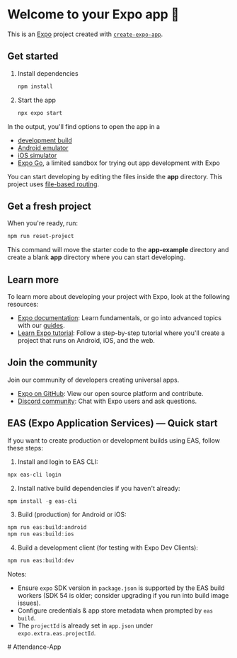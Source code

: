 # Welcome to your Expo app 👋

This is an [Expo](https://expo.dev) project created with [`create-expo-app`](https://www.npmjs.com/package/create-expo-app).

## Get started

1. Install dependencies

   ```bash
   npm install
   ```

2. Start the app

   ```bash
   npx expo start
   ```

In the output, you'll find options to open the app in a

- [development build](https://docs.expo.dev/develop/development-builds/introduction/)
- [Android emulator](https://docs.expo.dev/workflow/android-studio-emulator/)
- [iOS simulator](https://docs.expo.dev/workflow/ios-simulator/)
- [Expo Go](https://expo.dev/go), a limited sandbox for trying out app development with Expo

You can start developing by editing the files inside the **app** directory. This project uses [file-based routing](https://docs.expo.dev/router/introduction).

## Get a fresh project

When you're ready, run:

```bash
npm run reset-project
```

This command will move the starter code to the **app-example** directory and create a blank **app** directory where you can start developing.

## Learn more

To learn more about developing your project with Expo, look at the following resources:

- [Expo documentation](https://docs.expo.dev/): Learn fundamentals, or go into advanced topics with our [guides](https://docs.expo.dev/guides).
- [Learn Expo tutorial](https://docs.expo.dev/tutorial/introduction/): Follow a step-by-step tutorial where you'll create a project that runs on Android, iOS, and the web.

## Join the community

Join our community of developers creating universal apps.

- [Expo on GitHub](https://github.com/expo/expo): View our open source platform and contribute.
- [Discord community](https://chat.expo.dev): Chat with Expo users and ask questions.

## EAS (Expo Application Services) — Quick start

If you want to create production or development builds using EAS, follow these steps:

1. Install and login to EAS CLI:

```powershell
npx eas-cli login
```

2. Install native build dependencies if you haven't already:

```powershell
npm install -g eas-cli
```

3. Build (production) for Android or iOS:

```powershell
npm run eas:build:android
npm run eas:build:ios
```

4. Build a development client (for testing with Expo Dev Clients):

```powershell
npm run eas:build:dev
```

Notes:
- Ensure `expo` SDK version in `package.json` is supported by the EAS build workers (SDK 54 is older; consider upgrading if you run into build image issues).
- Configure credentials & app store metadata when prompted by `eas build`.
- The `projectId` is already set in `app.json` under `expo.extra.eas.projectId`.

#   A t t e n d a n c e - A p p  
 